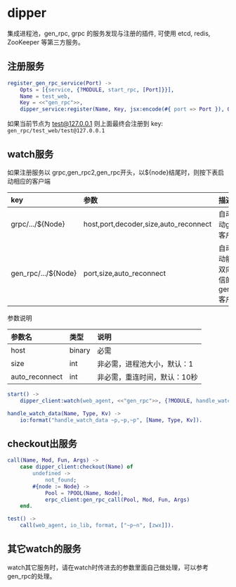 # dipper

集成进程池，gen_rpc, grpc 的服务发现与注册的插件, 可使用 etcd, redis, ZooKeeper 等第三方服务。

## 注册服务
```erlang
register_gen_rpc_service(Port) ->
    Opts = [{service, {?MODULE, start_rpc, [Port]}}],
    Name = test_web,
    Key = <<"gen_rpc">>,
    dipper_service:register(Name, Key, jsx:encode(#{ port => Port }), Opts).
```
如果当前节点为 test@127.0.0.1 则上面最终会注册到 key: `gen_rpc/test_web/test@127.0.0.1`


## watch服务

如果注册服务以 grpc,gen_rpc2,gen_rpc开头，以${node}结尾时，则按下表启动相应的客户端

|key|参数|描述|
|:---|:---|:---|
|grpc/.../${Node}|host,port,decoder,size,auto_reconnect|自动启动grpc客户端|
|gen_rpc/.../${Node}|port,size,auto_reconnect|自动启动能够双向通信的gen_rpc客户端|

参数说明

|参数名|类型|说明|
|:---|:---|:---|
|host|binary|必需|
|size|int|非必需，进程池大小，默认：1|
|auto_reconnect|int|非必需，重连时间，默认：10秒|


```erlang
start() ->
    dipper_client:watch(web_agent, <<"gen_rpc">>, {?MODULE, handle_watch_data, []}).

handle_watch_data(Name, Type, Kv) ->
    io:format("handle_watch_data ~p,~p,~p", [Name, Type, Kv]).
```

## checkout出服务

```erlang
call(Name, Mod, Fun, Args) ->
    case dipper_client:checkout(Name) of
        undefined ->
            not_found;
        #{node := Node} ->
            Pool = ?POOL(Name, Node),
            erpc_client:gen_rpc_call(Pool, Mod, Fun, Args)
    end.

test() ->
    call(web_agent, io_lib, format, ["~p~n", [zwx]]).
```

## 其它watch的服务
watch其它服务时，请在watch时传进去的参数里面自己做处理，可以参考gen_rpc的处理。
